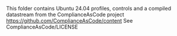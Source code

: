 This folder contains Ubuntu 24.04 profiles, controls and a compiled datastream
from the ComplianceAsCode project https://github.com/ComplianceAsCode/content
See ComplianceAsCode/LICENSE

